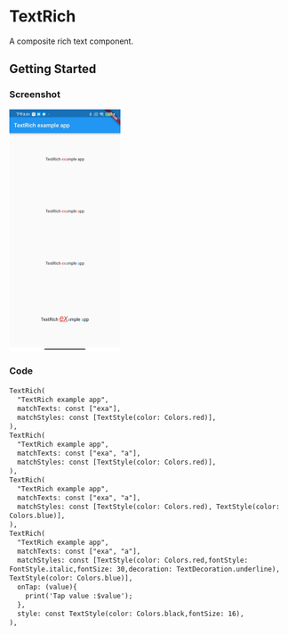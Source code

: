 # TextRich

A composite rich text component.

## Getting Started

### Screenshot

<img src="https://github.com/laoeg/TextRich/blob/main/img.png" alt="drawing" width="200"/>

### Code

```
TextRich(
  "TextRich example app",
  matchTexts: const ["exa"],
  matchStyles: const [TextStyle(color: Colors.red)],
),
TextRich(
  "TextRich example app",
  matchTexts: const ["exa", "a"],
  matchStyles: const [TextStyle(color: Colors.red)],
),
TextRich(
  "TextRich example app",
  matchTexts: const ["exa", "a"],
  matchStyles: const [TextStyle(color: Colors.red), TextStyle(color: Colors.blue)],
),
TextRich(
  "TextRich example app",
  matchTexts: const ["exa", "a"],
  matchStyles: const [TextStyle(color: Colors.red,fontStyle: FontStyle.italic,fontSize: 30,decoration: TextDecoration.underline), TextStyle(color: Colors.blue)],
  onTap: (value){
    print('Tap value :$value');
  },
  style: const TextStyle(color: Colors.black,fontSize: 16),
),
```